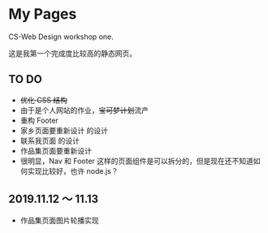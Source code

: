 # My Pages
CS-Web Design workshop one.

这是我第一个完成度比较高的静态网页。

## TO DO 
- ~~优化 CSS 结构~~
- 由于是个人网站的作业，~~宝可梦计划~~流产
- 重构 Footer
- 家乡页面要重新设计 的设计
- 联系我页面 的设计
- 作品集页面要重新设计
- 很明显，Nav 和 Footer 这样的页面组件是可以拆分的，但是现在还不知道如何实现比较好，也许 node.js？

## 2019.11.12 ～ 11.13
- 作品集页面图片轮播实现
